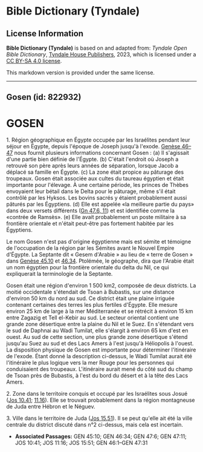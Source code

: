 # Bible Dictionary (Tyndale)

## License Information

**Bible Dictionary (Tyndale)** is based on and adapted from: _Tyndale Open Bible Dictionary_, [Tyndale House Publishers](https://tyndaleopenresources.com/), 2023, which is licensed under a [CC BY-SA 4.0 license](https://creativecommons.org/licenses/by-sa/4.0/legalcode.en).

This markdown version is provided under the same license.



--------------------------------

## Gosen (id: 822932)

GOSEN
=====

1\. Région géographique en Égypte occupée par les Israélites pendant leur séjour en Égypte, depuis l'époque de Joseph jusqu'à l'exode. [Genèse 46–47](https://ref.ly/Gen46:1-Gen47:31) nous fournit plusieurs informations concernant Gosen : (a) Il s'agissait d'une partie bien définie de l'Égypte. (b) C'était l'endroit où Joseph a retrouvé son père après leurs années de séparation, lorsque Jacob a déplacé sa famille en Égypte. (c) La zone était propice au pâturage des troupeaux. Gosen était associée aux cultes du taureau égyptien et était importante pour l'élevage. À une certaine période, les princes de Thèbes envoyaient leur bétail dans le Delta pour le pâturage, même s'il était contrôlé par les Hyksos. Les bovins sacrés y étaient probablement aussi pâturés par les Égyptiens. (d) Elle est appelée «la meilleure partie du pays» dans deux versets différents ([Gn 47\.6, 11](https://ref.ly/Gen47:6,Gen47:11)) et est identifiée comme la «contrée de Ramsès». (e) Elle avait probablement un poste militaire à sa frontière orientale et n'était peut\-être pas fortement habitée par les Égyptiens.

Le nom Gosen n'est pas d'origine égyptienne mais est sémite et témoigne de l'occupation de la région par les Sémites avant le Nouvel Empire d'Égypte. La Septante dit « Gesem d'Arabie » au lieu de « terre de Gosen » dans [Genèse 45\.10](https://ref.ly/Gen45:10) et [46\.34](https://ref.ly/Gen46:34). Ptolémée, le géographe, dira que l'Arabie était un nom égyptien pour la frontière orientale du delta du Nil, ce qui expliquerait la terminologie de la Septante.

Gosen était une région d'environ 1 500 km2, composée de deux districts. La moitié occidentale s'étendait de Tsoan à Bubastis, sur une distance d'environ 50 km du nord au sud. Ce district était une plaine irriguée contenant certaines des terres les plus fertiles d'Égypte. Elle mesure environ 25 km de large à la mer Méditerranée et se rétrécit à environ 15 km entre Zagazig et Tell el\-Kebir au sud. Le secteur oriental contient une grande zone désertique entre la plaine du Nil et le Suez. En s'étendant vers le sud de Daphnai au Wadi Tumilat, elle s'élargit à environ 65 km d'est en ouest. Au sud de cette section, une plus grande zone désertique s'étend jusqu'au Suez au sud et des Lacs Amers à l'est jusqu'à Héliopolis à l'ouest. La disposition physique de Gosen est importante pour déterminer l'itinéraire de l'exode. Étant donné la description ci\-dessus, le Wadi Tumilat aurait été l'itinéraire le plus logique vers la mer Rouge pour les personnes qui conduisaient des troupeaux. L'itinéraire aurait mené du côté sud du champ de Tsoan près de Bubastis, à l'est du bord du désert et à la tête des Lacs Amers.

2\. Zone dans le territoire conquis et occupé par les Israélites sous Josué ([Jos 10\.41](https://ref.ly/Josh10:41); [11\.16](https://ref.ly/Josh11:16)). Elle se trouvait probablement dans la région montagneuse de Juda entre Hébron et le Néguev.

3\. Ville dans le territoire de Juda ([Jos 15\.51](https://ref.ly/Josh15:51)). Il se peut qu'elle ait été la ville centrale du district discuté dans n°2 ci\-dessus, mais cela est incertain.

* **Associated Passages:** GEN 45:10; GEN 46:34; GEN 47:6; GEN 47:11; JOS 10:41; JOS 11:16; JOS 15:51; GEN 46:1–GEN 47:31


